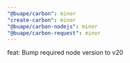 ```yaml
---
"@buape/carbon": minor
"create-carbon": minor
"@buape/carbon-nodejs": minor
"@buape/carbon-request": minor
---
```


feat: Bump required node version to v20
